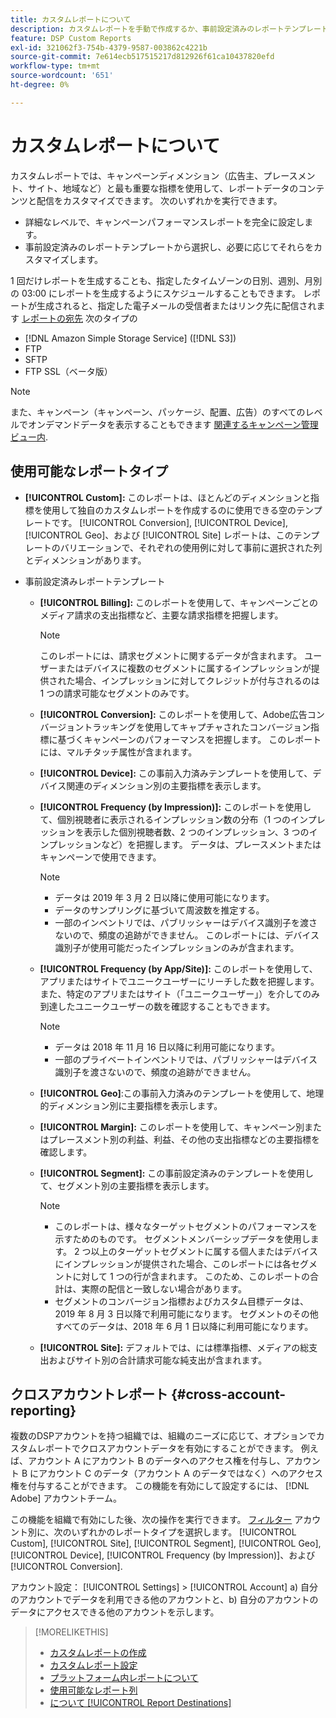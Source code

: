 ```yaml
---
title: カスタムレポートについて
description: カスタムレポートを手動で作成するか、事前設定済みのレポートテンプレートを使用するかのオプションについて説明します。
feature: DSP Custom Reports
exl-id: 321062f3-754b-4379-9587-003862c4221b
source-git-commit: 7e614ecb517515217d812926f61ca10437820efd
workflow-type: tm+mt
source-wordcount: '651'
ht-degree: 0%

---
```


# カスタムレポートについて

カスタムレポートでは、キャンペーンディメンション（広告主、プレースメント、サイト、地域など）と最も重要な指標を使用して、レポートデータのコンテンツと配信をカスタマイズできます。 次のいずれかを実行できます。

* 詳細なレベルで、キャンペーンパフォーマンスレポートを完全に設定します。
* 事前設定済みのレポートテンプレートから選択し、必要に応じてそれらをカスタマイズします。

1 回だけレポートを生成することも、指定したタイムゾーンの日別、週別、月別の 03:00 にレポートを生成するようにスケジュールすることもできます。 レポートが生成されると、指定した電子メールの受信者またはリンク先に配信されます [レポートの宛先](/help/dsp/reports/report-destinations/report-destination-about.md) 次のタイプの

* [!DNL Amazon Simple Storage Service] ([!DNL S3])
* FTP
* SFTP
* FTP SSL（ベータ版）

>[!NOTE]
>
>また、キャンペーン（キャンペーン、パッケージ、配置、広告）のすべてのレベルでオンデマンドデータを表示することもできます [関連するキャンペーン管理ビュー内](/help/dsp/campaign-management/reports/campaign-reports-about.md).

## 使用可能なレポートタイプ

* **[!UICONTROL Custom]:** このレポートは、ほとんどのディメンションと指標を使用して独自のカスタムレポートを作成するのに使用できる空のテンプレートです。 [!UICONTROL Conversion], [!UICONTROL Device], [!UICONTROL Geo]、および [!UICONTROL Site] レポートは、このテンプレートのバリエーションで、それぞれの使用例に対して事前に選択された列とディメンションがあります。

* 事前設定済みレポートテンプレート

   * **[!UICONTROL Billing]:** このレポートを使用して、キャンペーンごとのメディア請求の支出指標など、主要な請求指標を把握します。

      >[!NOTE]
      >
      >このレポートには、請求セグメントに関するデータが含まれます。 ユーザーまたはデバイスに複数のセグメントに属するインプレッションが提供された場合、インプレッションに対してクレジットが付与されるのは 1 つの請求可能なセグメントのみです。

   * **[!UICONTROL Conversion]:** このレポートを使用して、Adobe広告コンバージョントラッキングを使用してキャプチャされたコンバージョン指標に基づくキャンペーンのパフォーマンスを把握します。 このレポートには、マルチタッチ属性が含まれます。

   * **[!UICONTROL Device]:** この事前入力済みテンプレートを使用して、デバイス関連のディメンション別の主要指標を表示します。

   * **[!UICONTROL Frequency (by Impression)]:** このレポートを使用して、個別視聴者に表示されるインプレッション数の分布（1 つのインプレッションを表示した個別視聴者数、2 つのインプレッション、3 つのインプレッションなど）を把握します。 データは、プレースメントまたはキャンペーンで使用できます。

      >[!NOTE]
      >
      >* データは 2019 年 3 月 2 日以降に使用可能になります。
      >* データのサンプリングに基づいて周波数を推定する。
      >* 一部のインベントリでは、パブリッシャーはデバイス識別子を渡さないので、頻度の追跡ができません。 このレポートには、デバイス識別子が使用可能だったインプレッションのみが含まれます。


   * **[!UICONTROL Frequency (by App/Site)]:** このレポートを使用して、アプリまたはサイトでユニークユーザーにリーチした数を把握します。 また、特定のアプリまたはサイト（「ユニークユーザー」）を介してのみ到達したユニークユーザーの数を確認することもできます。

      >[!NOTE]
      >
      >* データは 2018 年 11 月 16 日以降に利用可能になります。
      >* 一部のプライベートインベントリでは、パブリッシャーはデバイス識別子を渡さないので、頻度の追跡ができません。


   * **[!UICONTROL Geo]**:この事前入力済みのテンプレートを使用して、地理的ディメンション別に主要指標を表示します。

   * **[!UICONTROL Margin]:** このレポートを使用して、キャンペーン別またはプレースメント別の利益、利益、その他の支出指標などの主要指標を確認します。

   * **[!UICONTROL Segment]:** この事前設定済みのテンプレートを使用して、セグメント別の主要指標を表示します。

      >[!NOTE]
      >
      >* このレポートは、様々なターゲットセグメントのパフォーマンスを示すためのものです。 セグメントメンバーシップデータを使用します。 2 つ以上のターゲットセグメントに属する個人またはデバイスにインプレッションが提供された場合、このレポートには各セグメントに対して 1 つの行が含まれます。 このため、このレポートの合計は、実際の配信と一致しない場合があります。
      >* セグメントのコンバージョン指標およびカスタム目標データは、2019 年 8 月 3 日以降で利用可能になります。 セグメントのその他すべてのデータは、2018 年 6 月 1 日以降に利用可能になります。


   * **[!UICONTROL Site]:** デフォルトでは、には標準指標、メディアの総支出およびサイト別の合計請求可能な純支出が含まれます。

## クロスアカウントレポート {#cross-account-reporting}

複数のDSPアカウントを持つ組織では、組織のニーズに応じて、オプションでカスタムレポートでクロスアカウントデータを有効にすることができます。 例えば、アカウント A にアカウント B のデータへのアクセス権を付与し、アカウント B にアカウント C のデータ（アカウント A のデータではなく）へのアクセス権を付与することができます。 この機能を有効にして設定するには、 [!DNL Adobe] アカウントチーム。

この機能を組織で有効にした後、次の操作を実行できます。 [フィルター](report-settings.md) アカウント別に、次のいずれかのレポートタイプを選択します。  [!UICONTROL Custom], [!UICONTROL Site], [!UICONTROL Segment], [!UICONTROL Geo], [!UICONTROL Device], [!UICONTROL Frequency (by Impression)]、および [!UICONTROL Conversion].

アカウント設定： [!UICONTROL Settings] > [!UICONTROL Account] a) 自分のアカウントでデータを利用できる他のアカウントと、b) 自分のアカウントのデータにアクセスできる他のアカウントを示します。

>[!MORELIKETHIS]
>
>* [カスタムレポートの作成](/help/dsp/reports/report-create.md)
>* [カスタムレポート設定](/help/dsp/reports/report-settings.md)
>* [プラットフォーム内レポートについて](/help/dsp/campaign-management/reports/campaign-reports-about.md)
>* [使用可能なレポート列](/help/dsp/reports/report-columns.md)
>* [について [!UICONTROL Report Destinations]](/help/dsp/reports/report-destinations/report-destination-about.md)

